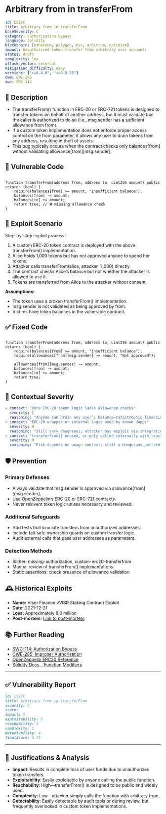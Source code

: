 # Arbitrary from in transferFrom

```YAML
id: LS17C
title: Arbitrary from in transferFrom
baseSeverity: C
category: authorization-bypass
language: solidity
blockchain: [ethereum, polygon, bsc, arbitrum, optimism]
impact: Unauthorized token transfer from arbitrary user accounts
status: draft
complexity: low
attack_vector: external
mitigation_difficulty: easy
versions: [">=0.4.0", "<=0.8.25"]
cwe: CWE-285
swc: SWC-114
```

## 📝 Description

- The transferFrom() function in ERC-20 or ERC-721 tokens is designed to transfer tokens on behalf of another address, but it must validate that the caller is authorized to do so (i.e., msg.sender has a sufficient allowance from from).
- If a custom token implementation does not enforce proper access control on the from parameter, it allows any user to drain tokens from any address, resulting in theft of assets. 
- This bug typically occurs when the contract checks only balances[from] without validating allowance[from][msg.sender].

## 🚨 Vulnerable Code

```solidity

function transferFrom(address from, address to, uint256 amount) public returns (bool) {
    require(balances[from] >= amount, "Insufficient balance");
    balances[from] -= amount;
    balances[to] += amount;
    return true; // ❌ missing allowance check
}
```

## 🧪 Exploit Scenario

Step-by-step exploit process:

1. A custom ERC-20 token contract is deployed with the above transferFrom() implementation.
2. Alice holds 1,000 tokens but has not approved anyone to spend her tokens.
3. Attacker calls transferFrom(alice, attacker, 1_000) directly.
4. The contract checks Alice’s balance but not whether the attacker is allowed to use it.
5. Tokens are transferred from Alice to the attacker without consent.

**Assumptions:**

- The token uses a broken transferFrom() implementation.
- msg.sender is not validated as being approved by from.
- Victims have token balances in the vulnerable contract.

## ✅ Fixed Code

```solidity

function transferFrom(address from, address to, uint256 amount) public returns (bool) {
    require(balances[from] >= amount, "Insufficient balance");
    require(allowances[from][msg.sender] >= amount, "Not approved");

    allowances[from][msg.sender] -= amount;
    balances[from] -= amount;
    balances[to] += amount;
    return true;
}
```

## 🧭 Contextual Severity

```yaml
- context: "Core ERC-20 token logic lacks allowance checks"
  severity: C
  reasoning: "Anyone can drain any user’s balance—catastrophic financial loss."
- context: "ERC-20 wrapper or internal logic used by known dApps"
  severity: H
  reasoning: "Still very dangerous; attacker may exploit via integrations."
- context: "transferFrom() unused, or only called internally with trusted addresses"
  severity: M
  reasoning: "Risk depends on usage context; still a dangerous pattern to leave in code."
```

## 🛡️ Prevention

### Primary Defenses

- Always validate that msg.sender is approved via allowance[from][msg.sender].
- Use OpenZeppelin’s ERC-20 or ERC-721 contracts.
- Never reinvent token logic unless necessary and reviewed.

### Additional Safeguards

- Add tests that simulate transfers from unauthorized addresses.
- Include fail-safe ownership guards on custom transfer logic.
- Audit external calls that pass user addresses as parameters.

### Detection Methods

- Slither: missing-authorization, custom-erc20-transferfrom
- Manual review of transferFrom() implementations
- Static assertions: check presence of allowance validation

## 🕰️ Historical Exploits

- **Name:** Visor Finance vVISR Staking Contract Exploit
- **Date:** 2021-12-21
- **Loss:** Approximately 8.8 million 
- **Post-mortem:** [Link to post-mortem](https://medium.com/visorfinance/post-mortem-for-vvisr-staking-contract-exploit-and-upcoming-migration-7920e1dee55a)

## 📚 Further Reading

- [SWC-114: Authorization Bypass](https://swcregistry.io/docs/SWC-114)
- [CWE-285: Improper Authorization](https://cwe.mitre.org/data/definitions/285.html)
- [OpenZeppelin ERC20 Reference](https://docs.openzeppelin.com/contracts/4.x/api/token/erc20)
- [Solidity Docs – Function Modifiers](https://docs.soliditylang.org/en/latest/contracts.html#function-modifiers) 
  
---

## ✅ Vulnerability Report 

```markdown
id: LS17C
title: Arbitrary from in transferFrom
severity: C
score:
impact: 5
exploitability: 5
reachability: 5
complexity: 1
detectability: 4
finalScore: 4.75
```

---

## 📄 Justifications & Analysis

- **Impact**: Results in complete loss of user funds due to unauthorized token transfers.
- **Exploitability**: Easily exploitable by anyone calling the public function.
- **Reachability**: High—transferFrom() is designed to be public and widely used.
- **Complexity**: Low—attacker simply calls the function with arbitrary from.
- **Detectability**: Easily detectable by audit tools or during review, but frequently overlooked in custom token implementations.
